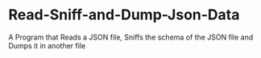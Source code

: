# Read-Sniff-and-Dump-Json-Data
A Program that Reads a JSON file, Sniffs the schema of the JSON file and Dumps it in another file
